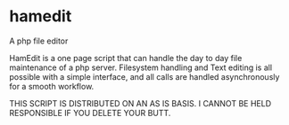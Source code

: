 hamedit
=======

A php file editor

HamEdit is a one page script that can handle the day to day file maintenance of a php server.  Filesystem handling and Text editing is all possible with a simple interface, and all calls are handled asynchronously for a smooth workflow.

THIS SCRIPT IS DISTRIBUTED ON AN AS IS BASIS.  I CANNOT BE HELD RESPONSIBLE IF YOU DELETE YOUR BUTT.
